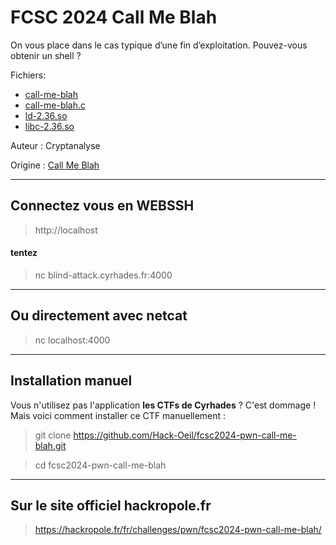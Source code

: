# FCSC 2024 Call Me Blah

On vous place dans le cas typique d’une fin d’exploitation. Pouvez-vous obtenir un shell ?



Fichiers:
- [call-me-blah](call-me-blah)
- [call-me-blah.c](call-me-blah.c)
- [ld-2.36.so](ld-2.36.so)
- [libc-2.36.so](libc-2.36.so)


Auteur : Cryptanalyse

Origine : [Call Me Blah](https://hackropole.fr/fr/challenges/pwn/fcsc2024-pwn-call-me-blah/)


-----------

## Connectez vous en WEBSSH
> http://localhost

#### tentez 
> nc blind-attack.cyrhades.fr:4000

-----------

## Ou directement avec netcat
> nc localhost:4000


-----------

## Installation manuel
Vous n'utilisez pas l'application **les CTFs de Cyrhades** ? C'est dommage !
Mais voici comment installer ce CTF manuellement :

> git clone https://github.com/Hack-Oeil/fcsc2024-pwn-call-me-blah.git

> cd fcsc2024-pwn-call-me-blah


-----------

## Sur le site officiel hackropole.fr
> https://hackropole.fr/fr/challenges/pwn/fcsc2024-pwn-call-me-blah/